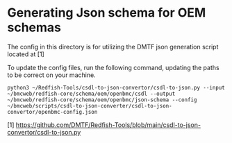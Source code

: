 # Generating Json schema for OEM schemas

The config in this directory is for utilizing the DMTF json generation script
located at [1]

To update the config files, run the following command, updating the paths to be
correct on your machine.

```text
python3 ~/Redfish-Tools/csdl-to-json-convertor/csdl-to-json.py --input ~/bmcweb/redfish-core/schema/oem/openbmc/csdl --output ~/bmcweb/redfish-core/schema/oem/openbmc/json-schema --config ~/bmcweb/scripts/csdl-to-json-converter/csdl-to-json-convertor/openbmc-config.json
```

[1]
https://github.com/DMTF/Redfish-Tools/blob/main/csdl-to-json-convertor/csdl-to-json.py
